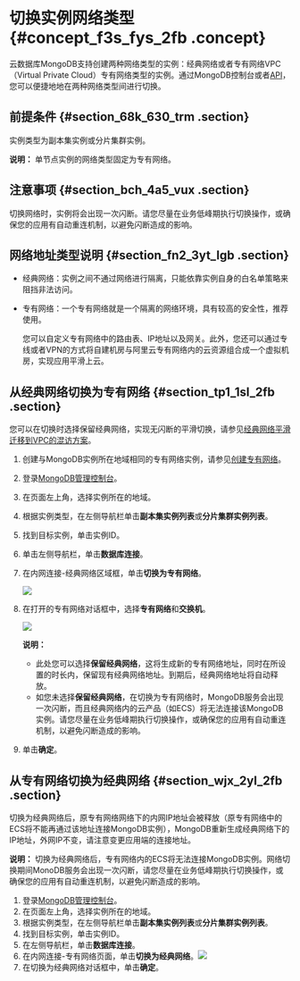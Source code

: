 # 切换实例网络类型 {#concept_f3s_fys_2fb .concept}

云数据库MongoDB支持创建两种网络类型的实例：经典网络或者专有网络VPC（Virtual Private Cloud）专有网络类型的实例。通过MongoDB控制台或者[API](../../../../intl.zh-CN/API参考/实例管理/ModifyDBInstanceNetworkType.md#)，您可以便捷地地在两种网络类型间进行切换。

## 前提条件 {#section_68k_630_trm .section}

实例类型为副本集实例或分片集群实例。

**说明：** 单节点实例的网络类型固定为专有网络。

## 注意事项 {#section_bch_4a5_vux .section}

切换网络时，实例将会出现一次闪断。请您尽量在业务低峰期执行切换操作，或确保您的应用有自动重连机制，以避免闪断造成的影响。

## 网络地址类型说明 {#section_fn2_3yt_lgb .section}

-   经典网络：实例之间不通过网络进行隔离，只能依靠实例自身的白名单策略来阻挡非法访问。
-   专有网络：一个专有网络就是一个隔离的网络环境，具有较高的安全性，推荐使用。

    您可以自定义专有网络中的路由表、IP地址以及网关。此外，您还可以通过专线或者VPN的方式将自建机房与阿里云专有网络内的云资源组合成一个虚拟机房，实现应用平滑上云。


## 从经典网络切换为专有网络 {#section_tp1_1sl_2fb .section}

您可以在切换时选择保留经典网络，实现无闪断的平滑切换，请参见[经典网络平滑迁移到VPC的混访方案](intl.zh-CN/用户指南/管理网络连接/经典网络平滑迁移到VPC的混访方案.md#)。

1.  创建与MongoDB实例所在地域相同的专有网络实例，请参见[创建专有网络](https://www.alibabacloud.com/help/zh/doc-detail/27710.htm)。
2.  登录[MongoDB管理控制台](https://mongodb.console.aliyun.com/#/mongodb/list)。
3.  在页面左上角，选择实例所在的地域。
4.  根据实例类型，在左侧导航栏单击**副本集实例列表**或**分片集群实例列表**。
5.  找到目标实例，单击实例ID。
6.  单击左侧导航栏，单击**数据库连接**。
7.  在内网连接-经典网络区域框，单击**切换为专有网络**。

    ![](http://static-aliyun-doc.oss-cn-hangzhou.aliyuncs.com/assets/img/6717/156350537137277_zh-CN.png)

8.  在打开的专有网络对话框中，选择**专有网络**和**交换机**。

    ![](http://static-aliyun-doc.oss-cn-hangzhou.aliyuncs.com/assets/img/6717/156350537137278_zh-CN.png)

    **说明：** 

    -   此处您可以选择**保留经典网络**，这将生成新的专有网络地址，同时在所设置的时长内，保留现有经典网络地址。到期后，经典网络地址将自动释放。
    -   如您未选择**保留经典网络**，在切换为专有网络时，MongoDB服务会出现一次闪断，而且经典网络内的云产品（如ECS）将无法连接该MongoDB实例。请您尽量在业务低峰期执行切换操作，或确保您的应用有自动重连机制，以避免闪断造成的影响。
9.  单击**确定**。

## 从专有网络切换为经典网络 {#section_wjx_2yl_2fb .section}

切换为经典网络后，原专有网络网络下的内网IP地址会被释放（原专有网络中的ECS将不能再通过该地址连接MongoDB实例），MongoDB重新生成经典网络下的IP地址，外网IP不变，请注意变更应用端的连接地址。

**说明：** 切换为经典网络后，专有网络内的ECS将无法连接MongoDB实例。网络切换期间MonoDB服务会出现一次闪断，请您尽量在业务低峰期执行切换操作，或确保您的应用有自动重连机制，以避免闪断造成的影响。

1.  登录[MongoDB管理控制台](https://mongodb.console.aliyun.com/#/mongodb/list)。
2.  在页面左上角，选择实例所在的地域。
3.  根据实例类型，在左侧导航栏单击**副本集实例列表**或**分片集群实例列表**。
4.  找到目标实例，单击实例ID。
5.  在左侧导航栏，单击**数据库连接**。
6.  在内网连接-专有网络页面，单击**切换为经典网络**。![](http://static-aliyun-doc.oss-cn-hangzhou.aliyuncs.com/assets/img/6717/156350537137286_zh-CN.png)
7.  在切换为经典网络对话框中，单击**确定**。

